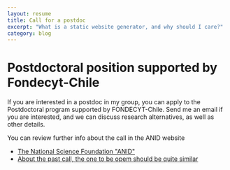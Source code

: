 ```yaml
---
layout: resume
title: Call for a postdoc
excerpt: "What is a static website generator, and why should I care?"
category: blog
---
```


# Postdoctoral position supported by Fondecyt-Chile

If you are interested in a postdoc in my group, you can apply to the Postdoctoral program supported by FONDECYT-Chile. Send me an email if you are interested, and we can discuss research alternatives, as well as other details.

You can review further info about the call in the ANID website
* [The National Science Foundation "ANID"](https://www.anid.cl)
* [About the past call, the one to be opem should be quite similar](https://www.anid.cl/concursos/concurso/?id=281)
